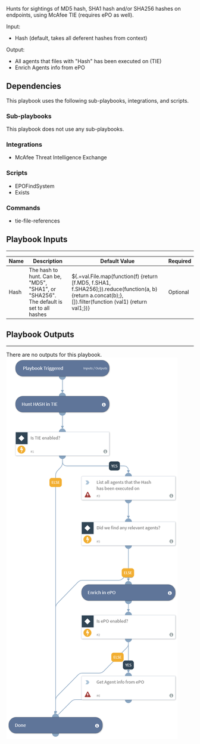 Hunts for sightings of MD5 hash, SHA1 hash and/or SHA256 hashes on endpoints, using McAfee TIE (requires ePO as well).

Input:
* Hash (default, takes all deferent hashes from context)

Output:
* All agents that files with "Hash" has been executed on (TIE)
* Enrich Agents info from ePO

## Dependencies
This playbook uses the following sub-playbooks, integrations, and scripts.

### Sub-playbooks
This playbook does not use any sub-playbooks.

### Integrations
* McAfee Threat Intelligence Exchange

### Scripts
* EPOFindSystem
* Exists

### Commands
* tie-file-references

## Playbook Inputs
---

| **Name** | **Description** | **Default Value** | **Required** |
| --- | --- | --- | --- |
| Hash | The hash to hunt. Can be, "MD5", "SHA1", or "SHA256". The default is set to all hashes | ${.=val.File.map(function(f) {return [f.MD5, f.SHA1, f.SHA256];}).reduce(function(a, b){return a.concat(b);}, []).filter(function (val1) {return val1;})} | Optional |

## Playbook Outputs
---
There are no outputs for this playbook.
![TIE_IOC_Hunt](https://raw.githubusercontent.com/demisto/content/1bdd5229392bd86f0cc58265a24df23ee3f7e662/docs/images/playbooks/TIE_IOC_Hunt.png)
